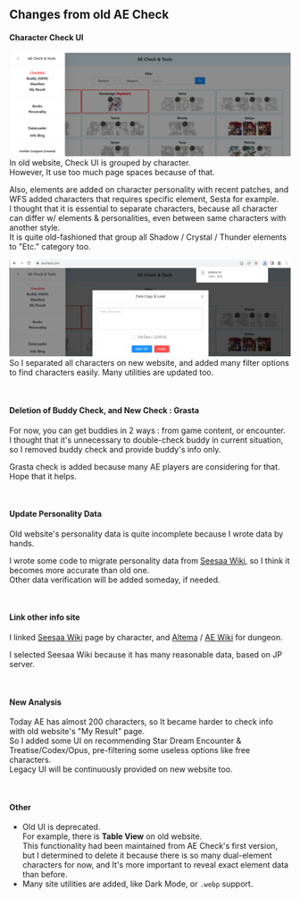 ## Changes from old AE Check

#### Character Check UI
![img1]
In old website, Check UI is grouped by character.   
However, It use too much page spaces because of that.

Also, elements are added on character personality with recent patches, and WFS added characters that requires specific element, Sesta for example.   
I thought that it is essential to separate characters, because all character can differ w/ elements & personalities, even between same characters with another style.   
It is quite old-fashioned that group all Shadow / Crystal / Thunder elements to "Etc." category too.

![img2]
So I separated all characters on new website, and added many filter options to find characters easily. Many utilities are updated too.

<br>

#### Deletion of Buddy Check, and New Check : Grasta
For now, you can get buddies in 2 ways : from game content, or encounter.   
I thought that it's unnecessary to double-check buddy in current situation, so I removed buddy check and provide buddy's info only.

Grasta check is added because many AE players are considering for that. Hope that it helps.

<br>

#### Update Personality Data
Old website's personality data is quite incomplete because I wrote data by hands.   

I wrote some code to migrate personality data from [Seesaa Wiki][ref1], so I think it becomes more accurate than old one.   
Other data verification will be added someday, if needed.

<br>

#### Link other info site
I linked [Seesaa Wiki][ref1] page by character, and [Altema][ref2] / [AE Wiki][ref3] for dungeon.

I selected Seesaa Wiki because it has many reasonable data, based on JP server.

<br>

#### New Analysis
Today AE has almost 200 characters, so It became harder to check info with old website's "My Result" page.    
So I added some UI on recommending Star Dream Encounter & Treatise/Codex/Opus, pre-filtering some useless options like free characters.   
Legacy UI will be continuously provided on new website too.

<br>

#### Other
- Old UI is deprecated.   
For example, there is **Table View** on old website.   
This functionality had been maintained from AE Check's first version, but I determined to delete it because there is so many dual-element characters for now, and It's more important to reveal exact element data than before.
- Many site utilities are added, like Dark Mode, or `.webp` support.


[ref1]: https://anothereden.game-info.wiki/
[ref2]: https://altema.jp/anaden/
[ref3]: https://anothereden.wiki/

[img1]: ../image/mig1.png
[img2]: ../image/mig2.png
